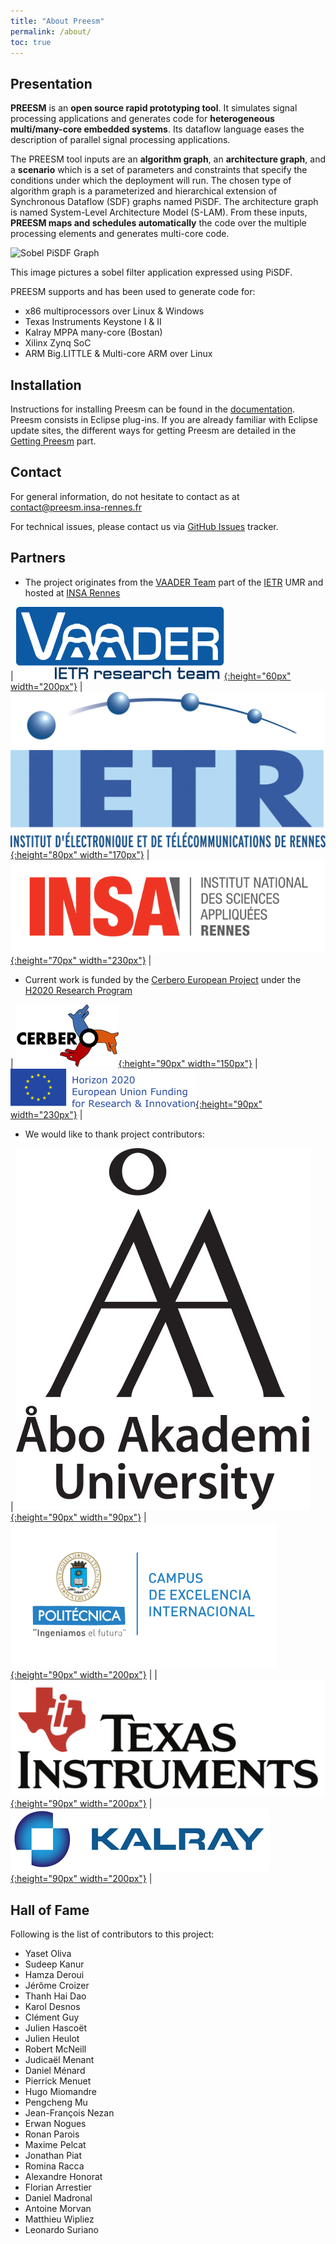 ```yaml
---
title: "About Preesm"
permalink: /about/
toc: true
---
```



## Presentation

**PREESM** is an **open source rapid prototyping tool**. It simulates signal processing applications and generates code for **heterogeneous multi/many-core embedded systems**. Its dataflow language eases the description of parallel signal processing applications.

The PREESM tool inputs are an **algorithm graph**, an **architecture graph**, and a **scenario** which is a set of parameters and constraints that specify the conditions under which the deployment will run. The chosen type of algorithm graph is a parameterized and hierarchical extension of Synchronous Dataflow (SDF) graphs named PiSDF. The architecture graph is named System-Level Architecture Model (S-LAM). From these inputs, **PREESM maps and schedules automatically** the code over the multiple processing elements and generates multi-core code.

![Sobel PiSDF Graph](http://preesm.insa-rennes.fr/website/data/uploads/tutorial_sobel/sequential_sobel_pisdf.png)

This image pictures a sobel filter application expressed using PiSDF.

PREESM supports and has been used to generate code for:

*   x86 multiprocessors over Linux & Windows
*   Texas Instruments Keystone I & II
*   Kalray MPPA many-core (Bostan)
*   Xilinx Zynq SoC
*   ARM Big.LITTLE & Multi-core ARM over Linux

## Installation

Instructions for installing Preesm can be found in the [documentation](/docs/). Preesm consists in Eclipse plug-ins. If you are already familiar with Eclipse update sites, the different ways for getting Preesm are detailed in the [Getting Preesm](/get/) part.

## Contact

For general information, do not hesitate to contact as at [contact@preesm.insa-rennes.fr](mailto:contact@preesm.insa-rennes.fr)

For technical issues, please contact us via [GitHub Issues](https://github.com/preesm/preesm/issues) tracker.

## Partners

*   The project originates from the [VAADER Team](https://www.ietr.fr/spip.php?article1619) part of the [IETR](https://www.ietr.fr/?lang=en) UMR and hosted at [INSA Rennes](https://www.insa-rennes.fr/en.html)  

| [![Logo VAADER](/assets/logos/logo-vaader-blue-inverted-tagged.svg){:height="60px" width="200px"}](https://www.ietr.fr/spip.php?article1619) | [![Logo IETR](/assets/logos/logo_IETR_rvb.jpg){:height="80px" width="170px"}](https://www.ietr.fr/?lang=en) | [![Logo INSA Rennes](/assets/logos/Insa-rennes-logo.svg){:height="70px" width="230px"}](https://www.insa-rennes.fr/en.html) |

*   Current work is funded by the [Cerbero European Project](http://www.cerbero-h2020.eu/) under the [H2020 Research Program](https://ec.europa.eu/programmes/horizon2020/)

| [![Logo CERBERO](/assets/logos/cropped-cerbero-1.png){:height="90px" width="150px"}](http://www.cerbero-h2020.eu) | [![Logo H2020](/assets/logos/EU-Logo-H2020_sc.svg){:height="90px" width="230px"}](https://ec.europa.eu/programmes/horizon2020/) |
    
*   We would like to thank project contributors:

| [![Logo Abo Akademi](/assets/logos/aalogo.svg){:height="90px" width="90px"}](http://www.abo.fi) | [![Logo UPM](/assets/logos/LogoUPM.svg){:height="90px" width="200px"}](http://www.upm.es/internacional) |
| [![Logo Texas Instruments](/assets/logos/TexasInstruments-Logo.svg){:height="90px" width="200px"}](http://www.ti.com) | [![Logo Kalray](/assets/logos/kalray.png){:height="90px" width="200px"}](http://www.kalray.eu/) |

## Hall of Fame

Following is the list of contributors to this project:

*  Yaset Oliva
*  Sudeep Kanur
*  Hamza Deroui
*  Jérôme Croizer
*  Thanh Hai Dao
*  Karol Desnos
*  Clément Guy
*  Julien Hascoët
*  Julien Heulot
*  Robert McNeill
*  Judicaël Menant
*  Daniel Ménard
*  Pierrick Menuet
*  Hugo Miomandre
*  Pengcheng Mu
*  Jean-François Nezan
*  Erwan Nogues
*  Ronan Parois
*  Maxime Pelcat
*  Jonathan Piat
*  Romina Racca
*  Alexandre Honorat
*  Florian Arrestier
*  Daniel Madronal
*  Antoine Morvan
*  Matthieu Wipliez
*  Leonardo Suriano

